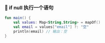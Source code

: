 ### 🚫 if null 执行一个语句

```kotlin
fun main() {
    val values: Map<String,String> = mapOf()
    val email = values["email"] ?: "空"
    println(email) // 输出：空
}
```